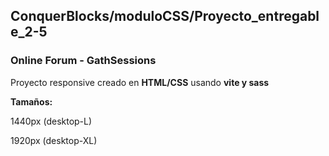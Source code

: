 ## ConquerBlocks/moduloCSS/Proyecto_entregable_2-5

### Online Forum - GathSessions

Proyecto responsive creado en **HTML/CSS** usando **vite y sass**

**Tamaños:** 

1440px (desktop-L)

1920px (desktop-XL)


  
